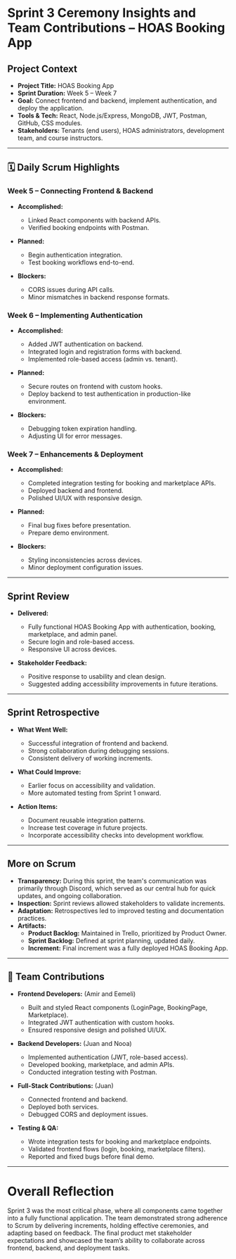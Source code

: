 # Sprint 3 Ceremony Insights and  Team Contributions – HOAS Booking App

## Project Context
- **Project Title:** HOAS Booking App  
- **Sprint Duration:** Week 5 – Week 7  
- **Goal:** Connect frontend and backend, implement authentication, and deploy the application.  
- **Tools & Tech:** React, Node.js/Express, MongoDB, JWT, Postman, GitHub, CSS modules.  
- **Stakeholders:** Tenants (end users), HOAS administrators, development team, and course instructors.  

---

## 🗓 Daily Scrum Highlights

### Week 5 – Connecting Frontend & Backend

- **Accomplished:**  
  - Linked React components with backend APIs.  
  - Verified booking endpoints with Postman.  

- **Planned:**  
  - Begin authentication integration.  
  - Test booking workflows end-to-end.  

- **Blockers:**  
  - CORS issues during API calls.  
  - Minor mismatches in backend response formats.

### Week 6 – Implementing Authentication

- **Accomplished:**  
  - Added JWT authentication on backend.  
  - Integrated login and registration forms with backend.  
  - Implemented role-based access (admin vs. tenant).

- **Planned:**  
  - Secure routes on frontend with custom hooks.  
  - Deploy backend to test authentication in production-like environment.  

- **Blockers:**  
  - Debugging token expiration handling.  
  - Adjusting UI for error messages.

### Week 7 – Enhancements & Deployment
- **Accomplished:**  
  - Completed integration testing for booking and marketplace APIs.  
  - Deployed backend and frontend.  
  - Polished UI/UX with responsive design.  

- **Planned:**  
  - Final bug fixes before presentation.  
  - Prepare demo environment. 

- **Blockers:**  
  - Styling inconsistencies across devices.  
  - Minor deployment configuration issues.

---

## Sprint Review

- **Delivered:**  
  - Fully functional HOAS Booking App with authentication, booking, marketplace, and admin panel.  
  - Secure login and role-based access.  
  - Responsive UI across devices.  

- **Stakeholder Feedback:**  
  - Positive response to usability and clean design.  
  - Suggested adding accessibility improvements in future iterations.  

---

## Sprint Retrospective

- **What Went Well:**  
  - Successful integration of frontend and backend.  
  - Strong collaboration during debugging sessions.  
  - Consistent delivery of working increments. 

- **What Could Improve:**  
  - Earlier focus on accessibility and validation.  
  - More automated testing from Sprint 1 onward. 

- **Action Items:**  
  - Document reusable integration patterns.  
  - Increase test coverage in future projects.  
  - Incorporate accessibility checks into development workflow.  

---

## More on Scrum
- **Transparency:** During this sprint, the team's communication was primarily through Discord, which served as our central hub for quick updates, and ongoing collaboration.  
- **Inspection:** Sprint reviews allowed stakeholders to validate increments.  
- **Adaptation:** Retrospectives led to improved testing and documentation practices.  
- **Artifacts:**  
  - **Product Backlog:** Maintained in Trello, prioritized by Product Owner.  
  - **Sprint Backlog:** Defined at sprint planning, updated daily.  
  - **Increment:** Final increment was a fully deployed HOAS Booking App.  

---

## 👥 Team Contributions

- **Frontend Developers:**  (Amir and Eemeli)
  - Built and styled React components (LoginPage, BookingPage, Marketplace).  
  - Integrated JWT authentication with custom hooks.  
  - Ensured responsive design and polished UI/UX.  

- **Backend Developers:** (Juan and Nooa)
  - Implemented authentication (JWT, role-based access).  
  - Developed booking, marketplace, and admin APIs.  
  - Conducted integration testing with Postman.  

- **Full-Stack Contributions:**  (Juan)
  - Connected frontend and backend.  
  - Deployed both services.  
  - Debugged CORS and deployment issues.  

- **Testing & QA:**  
  - Wrote integration tests for booking and marketplace endpoints.  
  - Validated frontend flows (login, booking, marketplace filters).  
  - Reported and fixed bugs before final demo.  

---

# Overall Reflection
Sprint 3 was the most critical phase, where all components came together into a fully functional application. The team demonstrated strong adherence to Scrum by delivering increments, holding effective ceremonies, and adapting based on feedback. The final product met stakeholder expectations and showcased the team’s ability to collaborate across frontend, backend, and deployment tasks.